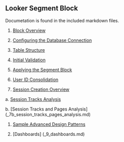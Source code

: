 ## Looker Segment Block

Documetation is found in the included markdown files.

1. [Block Overview](_1_block_overview.md)

1. [Configuring the Database Connection](_2_configuring_the_database_connection.md)

1. [Table Structure](_3_table_structure.md)

1. [Initial Validation](_4_initial_validation.md)

1. [Applying the Segment Block](_5_applying_the_segment_block.md)

1. [User ID Consolidation](_6_user_id_consolidation.md)

1. [Session Creation Overview](_7_session_creation_overview.md)

  a. [Session Tracks Analysis](_7a_session_tracks_analysis.md)
  
  b. [Session Tracks and Pages Analysis] (_7b_session_tracks_pages_analysis.md)

1. [Sample Advanced Design Patterns](_8_sample_advanced_design_patterns.md)

1. [Dashboards] (_9_dashboards.md)
